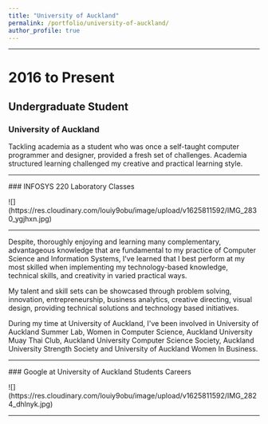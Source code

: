 ```yaml
---
title: "University of Auckland"
permalink: /portfolio/university-of-auckland/
author_profile: true
---
```


---------------
# 2016 to Present
## Undergraduate Student
### University of Auckland
<p></p>
Tackling academia as a student who was once a self-taught computer programmer and designer, provided a fresh set of challenges. Academia structured learning challenged my creative and practical learning style. 

---------------
<p></p>
### INFOSYS 220 Laboratory Classes
<p></p>
![](https://res.cloudinary.com/louiy9obu/image/upload/v1625811592/IMG_2830_ygjhxn.jpg)

---------------

Despite, thoroughly enjoying and learning many complementary, advantageous knowledge that are fundamental to my practice of Computer Science and Information Systems, I've learned that I best perform at my most skilled when implementing my technology-based knowledge, technical skills, and creativity in varied practical ways.

My talent and skill sets can be showcased through problem solving, innovation, entrepreneurship, business analytics, creative directing, visual design, providing technical solutions and technology based initiatives.

During my time at University of Auckland, I've been involved in University of Auckland Summer Lab, Women in Computer Science, Auckland University Muay Thai Club, Auckland University Computer Science Society, Auckland University Strength Society and University of Auckland Women In Business.

---------------
<p></p>
### Google at University of Auckland Students Careers
<p></p>
![](https://res.cloudinary.com/louiy9obu/image/upload/v1625811592/IMG_2824_dhlnyk.jpg)

---------------
